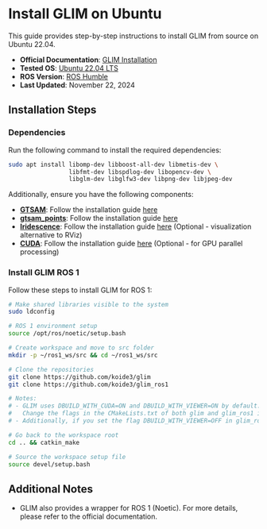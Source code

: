 # Install GLIM on Ubuntu

This guide provides step-by-step instructions to install GLIM from source on Ubuntu 22.04.

- **Official Documentation**: [GLIM Installation](https://koide3.github.io/glim/installation.html)
- **Tested OS**: [Ubuntu 22.04 LTS](https://releases.ubuntu.com/jammy)
- **ROS Version**: [ROS Humble](https://wiki.ros.org/noetic)
- **Last Updated**: November 22, 2024

## Installation Steps

### Dependencies

Run the following command to install the required dependencies:

```sh
sudo apt install libomp-dev libboost-all-dev libmetis-dev \
                 libfmt-dev libspdlog-dev libopencv-dev \
                 libglm-dev libglfw3-dev libpng-dev libjpeg-dev
```

Additionally, ensure you have the following components:

- [**GTSAM**](https://github.com/borglab/gtsam): Follow the installation guide [here](/doc/install/dependencies/install_gtsam_42a9.md)
- [**gtsam_points**](https://github.com/koide3/gtsam_points): Follow the installation guide [here](/doc/install/dependencies/install_gtsam_points.md)
- [**Iridescence**](https://github.com/koide3/iridescence): Follow the installation guide [here](/doc/install/dependencies/install_iridescence.md) (Optional - visualization alternative to RViz)
- [**CUDA**](https://developer.nvidia.com/cuda-toolkit): Follow the installation guide [here](https://developer.nvidia.com/cuda-toolkit) (Optional - for GPU parallel processing)

### Install GLIM ROS 1

Follow these steps to install GLIM for ROS 1:

```sh
# Make shared libraries visible to the system
sudo ldconfig

# ROS 1 environment setup
source /opt/ros/noetic/setup.bash

# Create workspace and move to src folder
mkdir -p ~/ros1_ws/src && cd ~/ros1_ws/src

# Clone the repositories
git clone https://github.com/koide3/glim
git clone https://github.com/koide3/glim_ros1

# Notes:
# - GLIM uses DBUILD_WITH_CUDA=ON and DBUILD_WITH_VIEWER=ON by default.
#   Change the flags in the CMakeLists.txt of both glim and glim_ros1 if you do not want to use CUDA and/or Iridescence.
# - Additionally, if you set the flag DBUILD_WITH_VIEWER=OFF in glim_ros1, you need to remove or comment out the 'offline_viewer' in the install call.

# Go back to the workspace root
cd .. && catkin_make

# Source the workspace setup file
source devel/setup.bash
```

## Additional Notes
- GLIM also provides a wrapper for ROS 1 (Noetic). For more details, please refer to the official documentation.